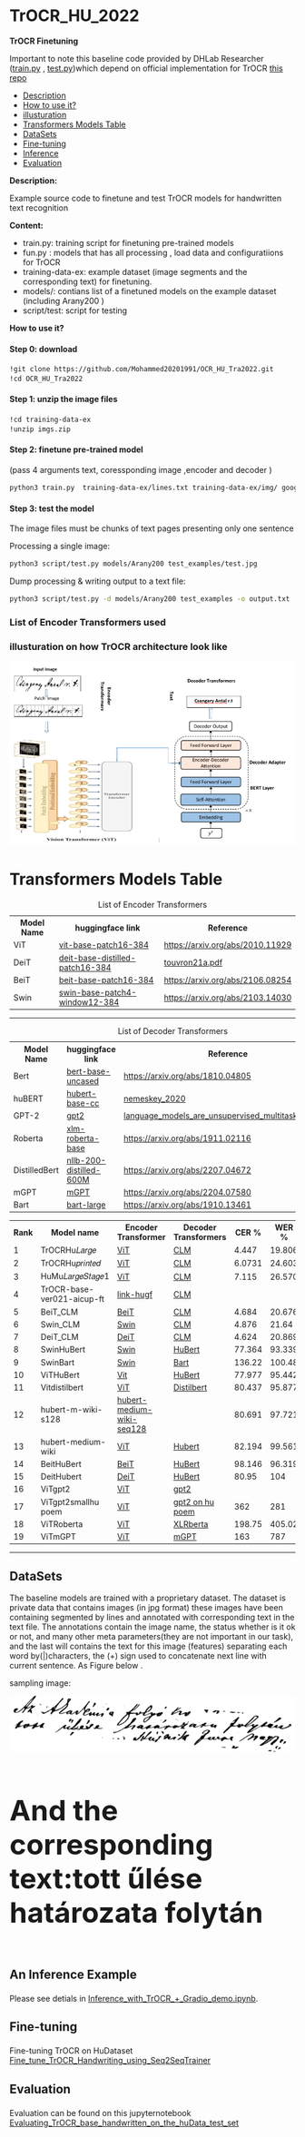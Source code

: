 # TrOCR_HU_2022
 **TrOCR Finetuning** 
 
Important to note this baseline code provided by DHLab Researcher (<a href ="https://github.com/Mohammed20201991/OCR_HU_Tra2022/commit/8540285b77cde44169cedc8cb5e49fe807fde683">train.py</a> , <a href ="https://github.com/Mohammed20201991/OCR_HU_Tra2022/commit/c6f580c4268ddb846f2a48415044bb2e5ada755d">test.py</a>)which depend on official implementation for TrOCR <a href = "https://github.com/microsoft/unilm/tree/master/trocr">this repo</a>

<ul dir="auto">
<li><a href="#Description">Description</a></li>
<li><a href="#How to use it?">How to use it?</a></li>
<li><a href="#illusturation">illusturation</a></li>
<li><a href="#Transformers Models Table">Transformers Models Table</a></li>
<li><a href="#DataSets">DataSets</a></li>
<li><a href="#Fine-tuning">Fine-tuning</a></li>
<li><a href="#Inference">Inference</a></li>
<li><a href="#Evaluation">Evaluation</a></li>
</ul>

**<p id="Description">Description:</p>**

Example source code to finetune and test TrOCR models for handwritten text recognition

**Content:**

- train.py: training script for finetuning pre-trained models
- fun.py : models that has all processing , load data and configuratiions for TrOCR
- training-data-ex: example dataset (image segments and the corresponding text) for finetuning.
- models/: contians list of a finetuned models on the example dataset (including Arany200 )
- script/test: script for testing

**<p id= "How to use it?"> How to use it?</p>**

<h4> Step 0: download  </h4>

~~~bash  
!git clone https://github.com/Mohammed20201991/OCR_HU_Tra2022.git
!cd OCR_HU_Tra2022
~~~

<h4> Step 1: unzip the image files </h4>

~~~bash  
!cd training-data-ex
!unzip imgs.zip
~~~

<h4> Step 2: finetune pre-trained model</h4>

(pass 4 arguments text, coressponding image ,encoder and decoder )
~~~bash
python3 train.py  training-data-ex/lines.txt training-data-ex/img/ google/vit-base-patch16-384 bert-base-uncased
~~~

<h4> Step 3: test the model</h4>

The image files must be chunks of text pages presenting only one sentence

Processing a single image:

~~~bash
python3 script/test.py models/Arany200 test_examples/test.jpg
~~~

Dump processing & writing output to a text file:

~~~bash 
python3 script/test.py -d models/Arany200 test_examples -o output.txt
~~~

<h3> List of Encoder Transformers used </h3>

<h3 id="illusturation"> illusturation on how TrOCR architecture look like  </h3>

![plot](https://github.com/Mohammed20201991/OCR_HU_Tra2022/blob/main/TrOCR-finetune/images/illustration%20for%20%20%20Hungarain%20Transformer.PNG)

 <!DOCTYPE html>
<html>
<head>

</head>
<body>

<h1 id ="Transformers Models Table">Transformers Models Table</h1>

<table style="width:100%">
  <caption>List of Encoder Transformers </caption>
<tr>
    <th>Model Name</th>
    <th>huggingface link</th>
    <th>Reference</th>
  </tr>
  <tr>
    <td id ="vit">ViT</td>
    <td> <a href ="https://huggingface.co/google/vit-base-patch16-384">vit-base-patch16-384</a> </td>
    <td> <a href="https://arxiv.org/abs/2010.11929">https://arxiv.org/abs/2010.11929</a> </td>
  </tr>
  
  <tr>
    <td id="deit">DeiT</td>
    <td> <a href ="https://huggingface.co/facebook/deit-base-distilled-patch16-384">deit-base-distilled-patch16-384</a> </td>
    <td> <a href="http://proceedings.mlr.press/v139/touvron21a/touvron21a.pdf">touvron21a.pdf</a> </td>
  </tr>
  
  <tr>
    <td id="beit">BeiT</td>
    <td> <a href ="https://huggingface.co/microsoft/beit-base-patch16-384">beit-base-patch16-384</a> </td>
    <td> <a href="https://arxiv.org/abs/2106.08254">https://arxiv.org/abs/2106.08254</a> </td>
  </tr>
  <tr>
    <td id="swin">Swin</td>
    <td> <a href ="https://huggingface.co/microsoft/swin-base-patch4-window12-384">swin-base-patch4-window12-384</a> </td>
    <td> <a href="https://arxiv.org/abs/2103.14030">https://arxiv.org/abs/2103.14030</a> </td>
  </tr>
  
</table>

<hr>
<table style="width:100%">
  <caption>List of Decoder Transformers </caption>
<tr>
    <th>Model Name</th>
    <th>huggingface link</th>
    <th>Reference</th>
  </tr>
  <tr>
    <td id="bert">Bert</td>
    <td> <a href ="https://huggingface.co/bert-base-uncased?text=The+goal+of+life+is+%5BMASK%5D.">bert-base-uncased</a> </td>
    <td> <a href="https://arxiv.org/abs/1810.04805">https://arxiv.org/abs/1810.04805</a> </td>
  </tr>
  
  <tr>
    <td id="hubert">huBERT</td>
    <td> <a href ="https://huggingface.co/SZTAKI-HLT/hubert-base-cc">hubert-base-cc</a> </td>
    <td> <a href="https://hlt.bme.hu/en/publ/nemeskey_2020">nemeskey_2020</a> </td>
  </tr>
  
  <tr>
    <td id="gpt-2">GPT-2</td>
    <td> <a href ="https://huggingface.co/gpt2?text=Once+upon+a+time%2C">gpt2</a> </td>
    <td> <a href="https://d4mucfpksywv.cloudfront.net/better-language-models/language_models_are_unsupervised_multitask_learners.pdf">language_models_are_unsupervised_multitask_learners</a> </td>
  </tr>
  <tr>
    <td id ="roberta">Roberta</td>
    <td> <a href ="https://huggingface.co/xlm-roberta-base">xlm-roberta-base</a> </td>
    <td> <a href="https://arxiv.org/abs/1911.02116">https://arxiv.org/abs/1911.02116</a> </td>
  </tr>
  
  <tr>
    <td id="distilledbert">DistilledBert</td>
    <td> <a href ="https://huggingface.co/facebook/nllb-200-distilled-600M">nllb-200-distilled-600M</a> </td>
    <td> <a href="https://arxiv.org/abs/2207.04672">https://arxiv.org/abs/2207.04672</a> </td>
  </tr>
  
  <tr>
    <td id="mgpt">mGPT</td>
    <td> <a href ="https://huggingface.co/sberbank-ai/mGPT?text=Once+upon+a+time%2C">mGPT</a> </td>
    <td> <a href="https://arxiv.org/abs/2204.07580">https://arxiv.org/abs/2204.07580</a> </td>
  </tr>
  <tr>
    <td id="bart">Bart</td>
    <td> <a href ="https://huggingface.co/facebook/bart-large">bart-large</a> </td>
    <td> <a href= ""https://arxiv.org/abs/1910.13461>https://arxiv.org/abs/1910.13461</a> </td>
  </tr>
</table>


<table id="customers">
  <tr>
    <th>Rank</th>
    <th>Model name</th>
    <th>Encoder Transformer</th>
    <th>Decoder Transformers</th>
    <th>CER %</th>
    <th>WER %</th>
  </tr>
  <tr>
    <td>1</>
    <td>TrOCRHu𝐿𝑎𝑟𝑔𝑒</td>
    <td > <a href="#vit"> ViT </a></td>
    <td><a href="#roberta"> CLM </a> </td>
    <td>4.447</td>
    <td>19.806</td>

  </tr>
  <tr>
    <td>2</td>
    <td>TrOCRHu𝑝𝑟𝑖𝑛𝑡𝑒𝑑</td>
    <td><a href="#vit"> ViT</a></td>
    <td><a href="#roberta"> CLM </a></td>
    <td>6.0731</td>
    <td>24.603</td>
  </tr>
  <tr>
    <td>3</td>
    <td>HuMu𝐿𝑎𝑟𝑔𝑒𝑆𝑡𝑎𝑔𝑒1 </td>
    <td><a href="#vit">ViT </a></td>
    <td><a href="#roberta"> CLM </a></td>
    <td>7.115</td>
    <td>26.570</td>
  </tr>
  <tr>
    <td>4</td>
    <td>TrOCR-base-ver021-aicup-ft</td>
    <td> <a href="https://huggingface.co/ycchen/TrOCR-base-ver021-aicup-ft"> link-hugf</a></td>
    <td><a href="#roberta"> CLM </a></td>
    <td></td>
    <td></td>
  </tr>
  <tr>
    <td>5</td>
    <td> BeiT_CLM </td>
    <td><a href="#beit"> BeiT </a></td>
    <td><a href="#roberta"> CLM </a></td>
    <td>4.684</td>
    <td>20.676</td>
  </tr>
  <tr>
    <td>6</td>
    <td> Swin_CLM </td>
    <td> <a href="#swin">Swin </a></td>
    <td> <a href="#roberta"> CLM </a></td>
    <td>4.876</td>
    <td>21.64</td>
  </tr>
  <tr>
    <td>7</td>
    <td>  DeiT_CLM  </td>
    <td> <a href="#deit"> DeiT </a></td>
    <td> <a href="#roberta"> CLM </a></td>
    <td>4.624</td>
    <td>20.869</td>
  </tr>
  <tr>
    <td>8</td>
    <td>SwinHuBert</td>
    <td><a href="#swin">Swin </a></td>
    <td><a href="#hubert"> HuBert </a></td>
    <td>77.364</td>
    <td>93.339</td>
  </tr>
  <tr>
    <td>9</td>
    <td>SwinBart</td>
    <td> <a href="#swin">Swin </a></td>
    <td> <a href="#bart"> Bart </a></td>
    <td>136.22</td>
    <td>100.48 </td>
  </tr>
  <tr>
    <td>10</td>
    <td>ViTHuBert</td>
    <td><a href="#vit">Vit </a></td>
    <td> <a href="#hubert"> HuBert </a></td>
    <td>77.977</td>
    <td>95.442</td>
  </tr>
 
 <tr>
    <td>11</td>
    <td>Vitdistilbert</td>
    <td><a href="#vit">ViT </a></td>
    <td> <a href="#distilledbert"> Distilbert </a> </td>
    <td>80.437</td>
    <td>95.877</td>
  </tr>
 <tr>
    <td>12</td>
    <td>hubert-m-wiki-s128</td>
    <td><a href="https://huggingface.co/SzegedAI/hubert-medium-wiki-seq128"> hubert-medium-wiki-seq128</a></td>
    <td></td>
    <td>80.691</td>
    <td>97.721</td>
  </tr>
 <tr>
    <td>13</td>
    <td>hubert-medium-wiki</td>
    <td><a href="https://huggingface.co/SzegedAI/hubert-medium-wiki-seq128">ViT </a></td>
    <td> <a href="#hubert"> Hubert</a> </td>
    <td>82.194</td>
    <td>99.561</td>
  </tr>
 <tr>
    <td>14</td>
    <td>BeitHuBert</td>
    <td><a href="#beit"> BeiT </a></td>
    <td><a href="#hubert"> HuBert </a></td>
    <td>98.146</td>
    <td>96.319</td>
  </tr>
 
 <tr>
    <td>15</td>
    <td>DeitHubert</td>
    <td> <a href="#deit"> DeiT </a></td>
    <td> <a href= "#hubert"> HuBert </a></td>
    <td>80.95</td>
    <td>104</td>
  </tr>
 <tr>
    <td>16</td>
    <td>ViTgpt2</td>
    <td> <a href="#vit">ViT </a></td>
    <td> <a href="#gpt-2"> gpt2</a></td>
    <td></td>
    <td></td>
  </tr>
 
 <tr>
    <td>17</td>
    <td>ViTgpt2smallhu poem</td>
    <td><a href="#vit">ViT </a></td>
    <td><a href="#roberta"> gpt2 on hu poem</a></td>
    <td>362</td>
    <td>281</td>
  </tr>
 
 <tr>
    <td>18</td>
    <td>ViTRoberta</td>
    <td><a href="#vit">ViT </a></td>
    <td><a href="#roberta"> XLRberta </a></td>
    <td>198.75</td>
    <td>405.02</td>
  </tr>
 
 <tr>
    <td>19</td>
    <td>ViTmGPT</td>
    <td> <a href="#vit">ViT </a></td>
    <td> <a href="#mgpt">mGPT </a></td>
    <td>163</td>
    <td>787</td>
  </tr>
 
</table>

</body>
</html>

<hr>
<h2 id ="DataSets"> DataSets </h2>
The baseline models are trained with a proprietary dataset. The dataset is private data that contains images (in jpg format) these images have been containing segmented by lines and annotated with corresponding text in the text file. The annotations contain the image name,
the status whether is it ok or not, and many other meta parameters(they are not important in our task), and the last will contains the text for this image (features) separating each word by(|)characters, the (+) sign used to concatenate next line with current sentence. As Figure below .

<p>sampling image:</p>
<img src="https://github.com/Mohammed20201991/OCR_HU_Tra2022/blob/main/TrOCR-finetune/images/RALK987_1865_817_121_001-031.jpg" alt="alt" border-radius: 8px>
 <h4 style="font-size:50px;"> And the corresponding text:tott űlése határozata folytán</h4> 

## <p id ="Inference"> An Inference Example </p>
Please see detials in [Inference_with_TrOCR_+_Gradio_demo.ipynb](https://github.com/Mohammed20201991/OCR_HU_Tra2022/blob/main/JupLab/Inference_with_TrOCR_%2B_Gradio_demo.ipynb).

## <p id = "Fine-tuning" >Fine-tuning  </p>
Fine-tuning TrOCR on HuDataset
[Fine_tune_TrOCR_Handwriting_using_Seq2SeqTrainer](https://github.com/Mohammed20201991/OCR_HU_Tra2022/blob/main/JupLab/Fine_tune_TrOCR_Handwriting_using_Seq2SeqTrainer.ipynb)

## <p id ="Evaluation">Evaluation </p>
Evaluation can be found on this jupyternotebook [Evaluating_TrOCR_base_handwritten_on_the_huData_test_set](https://github.com/Mohammed20201991/OCR_HU_Tra2022/blob/main/JupLab/Evaluating_TrOCR_base_handwritten_on_the_huData_test_set.ipynb)



